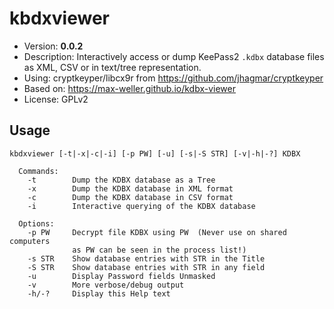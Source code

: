 # kbdxviewer
* Version: **0.0.2**
* Description: Interactively access or dump KeePass2 `.kdbx` database files
  as XML, CSV or in text/tree representation.
* Using: cryptkeyper/libcx9r from https://github.com/jhagmar/cryptkeyper
* Based on: https://max-weller.github.io/kdbx-viewer
* License: GPLv2

## Usage
```
kbdxviewer [-t|-x|-c|-i] [-p PW] [-u] [-s|-S STR] [-v|-h|-?] KDBX

  Commands:
    -t        Dump the KDBX database as a Tree
    -x        Dump the KDBX database in XML format
    -c        Dump the KDBX database in CSV format
    -i        Interactive querying of the KDBX database

  Options:
    -p PW     Decrypt file KDBX using PW  (Never use on shared computers
              as PW can be seen in the process list!)
    -s STR    Show database entries with STR in the Title
    -S STR    Show database entries with STR in any field
    -u        Display Password fields Unmasked
    -v        More verbose/debug output
    -h/-?     Display this Help text
```
